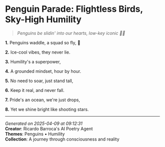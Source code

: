 # Penguin Parade: Flightless Birds, Sky-High Humility

> *Penguins be slidin' into our hearts, low-key iconic 🐧👏*

**1.** Penguins waddle, a squad so fly, 🐧


**2.** Ice-cool vibes, they never lie.


**3.** Humility's a superpower,


**4.** A grounded mindset, hour by hour.


**5.** No need to soar, just stand tall,


**6.** Keep it real, and never fall.


**7.** Pride's an ocean, we're just drops,


**8.** Yet we shine bright like shooting stars.



---

*Generated on 2025-04-09 at 09:12:31*  
**Creator**: Ricardo Barroca's AI Poetry Agent  
**Themes**: Penguins • Humility  
**Collection**: A journey through consciousness and reality